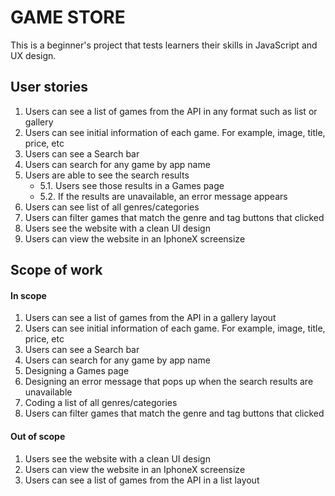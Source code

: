 # GAME STORE
This is a beginner's project that tests learners their skills in JavaScript and UX design.

## User stories
1. Users can see a list of games from the API in any format such as list or gallery
2. Users can see initial information of each game. For example, image, title, price, etc
3. Users can see a Search bar
4. Users can search for any game by app name
5. Users are able to see the search results
    - 5.1. Users see those results in a Games page
    - 5.2. If the results are unavailable, an error message appears
6. Users can see list of all genres/categories
7. Users can filter games that match the genre and tag buttons that clicked
8. Users see the website with a clean UI design
9. Users can view the website in an IphoneX screensize

## Scope of work
#### In scope
1. Users can see a list of games from the API in a gallery layout
2. Users can see initial information of each game. For example, image, title, price, etc
3. Users can see a Search bar
4. Users can search for any game by app name
5. Designing a Games page
6. Designing an error message that pops up when the search results are unavailable
7. Coding a list of all genres/categories
8. Users can filter games that match the genre and tag buttons that clicked


#### Out of scope
1. Users see the website with a clean UI design
2. Users can view the website in an IphoneX screensize
3. Users can see a list of games from the API in a list layout